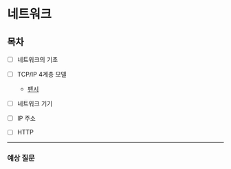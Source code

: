 # 네트워크

## 목차


- [ ] 네트워크의 기초
- [ ] TCP/IP 4계층 모델
    - [팬시](https://github.com/Fancy96/CS_Study/blob/main/Network/TCP-IP-4%EA%B3%84%EC%B8%B5-%EB%AA%A8%EB%8D%B8-%ED%8C%AC%EC%8B%9C.md)
- [ ] 네트워크 기기
- [ ] IP 주소
- [ ] HTTP


---

### 예상 질문
